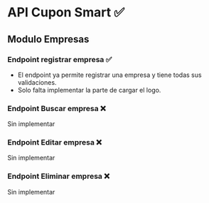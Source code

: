 # API Cupon Smart ✅

## Modulo Empresas

### Endpoint **registrar empresa** ✅

- El endpoint ya permite registrar una empresa y tiene todas sus validaciones.
- Solo falta implementar la parte de cargar el logo.

### Endpoint **Buscar empresa** ❌

Sin implementar

### Endpoint **Editar empresa** ❌

Sin implementar

### Endpoint **Eliminar empresa** ❌

Sin implementar
